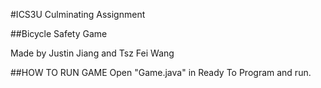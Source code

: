 #ICS3U Culminating Assignment

##Bicycle Safety Game

Made by Justin Jiang and Tsz Fei Wang

##HOW TO RUN GAME
Open "Game.java" in Ready To Program and run.
